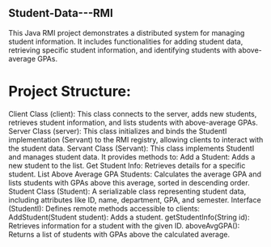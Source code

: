 ## Student-Data---RMI
This Java RMI project demonstrates a distributed system for managing student information. It includes functionalities for adding student data, retrieving specific student information, and identifying students with above-average GPAs.



# Project Structure:
Client Class (client): 
  This class connects to the server, adds new students, retrieves student information, and lists students with above-average GPAs.
Server Class (server): 
  This class initializes and binds the StudentI implementation (Servant) to the RMI registry, allowing clients to interact with the student data.
Servant Class (Servant): 
  This class implements StudentI and manages student data. It provides methods to:
  Add a Student: Adds a new student to the list.
  Get Student Info: Retrieves details for a specific student.
  List Above Average GPA Students: Calculates the average GPA and lists students with GPAs above this average, sorted in descending order.
Student Class (Student): A serializable class representing student data, including attributes like ID, name, department, GPA, and semester.
Interface (StudentI): Defines remote methods accessible to clients:
  AddStudent(Student student): Adds a student.
  getStudentInfo(String id): Retrieves information for a student with the given ID.
  aboveAvgGPA(): Returns a list of students with GPAs above the calculated average.




  



  
